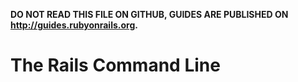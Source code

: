 **DO NOT READ THIS FILE ON GITHUB, GUIDES ARE PUBLISHED ON http://guides.rubyonrails.org.**

The Rails Command Line
============